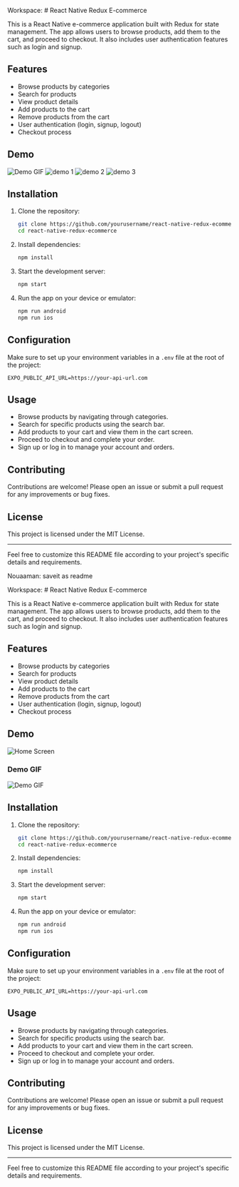 
Workspace: # React Native Redux E-commerce

This is a React Native e-commerce application built with Redux for state management. The app allows users to browse products, add them to the cart, and proceed to checkout. It also includes user authentication features such as login and signup.

## Features

- Browse products by categories
- Search for products
- View product details
- Add products to the cart
- Remove products from the cart
- User authentication (login, signup, logout)
- Checkout process

## Demo

![Demo GIF](assets/demo/demo.gif)
![demo 1](assets/demo/demo1.jpg)
![demo 2](assets/demo/demo2.jpg)
![demo 3](assets/demo/demo3.jpg)

## Installation

1. Clone the repository:

   ```sh
   git clone https://github.com/yourusername/react-native-redux-ecommerce.git
   cd react-native-redux-ecommerce
   ```

2. Install dependencies:

   ```sh
   npm install
   ```

3. Start the development server:

   ```sh
   npm start
   ```

4. Run the app on your device or emulator:

   ```sh
   npm run android
   npm run ios
   ```

## Configuration

Make sure to set up your environment variables in a `.env` file at the root of the project:

```
EXPO_PUBLIC_API_URL=https://your-api-url.com
```

## Usage

- Browse products by navigating through categories.
- Search for specific products using the search bar.
- Add products to your cart and view them in the cart screen.
- Proceed to checkout and complete your order.
- Sign up or log in to manage your account and orders.

## Contributing

Contributions are welcome! Please open an issue or submit a pull request for any improvements or bug fixes.

## License

This project is licensed under the MIT License.

---

Feel free to customize this README file according to your project's specific details and requirements.

Nouaaman: saveit as readme

Workspace: # React Native Redux E-commerce

This is a React Native e-commerce application built with Redux for state management. The app allows users to browse products, add them to the cart, and proceed to checkout. It also includes user authentication features such as login and signup.

## Features

- Browse products by categories
- Search for products
- View product details
- Add products to the cart
- Remove products from the cart
- User authentication (login, signup, logout)
- Checkout process

## Demo

![Home Screen](assets/demo/home_screen.png)

### Demo GIF

![Demo GIF](assets/demo/demo.gif)

## Installation

1. Clone the repository:

   ```sh
   git clone https://github.com/yourusername/react-native-redux-ecommerce.git
   cd react-native-redux-ecommerce
   ```

2. Install dependencies:

   ```sh
   npm install
   ```

3. Start the development server:

   ```sh
   npm start
   ```

4. Run the app on your device or emulator:

   ```sh
   npm run android
   npm run ios
   ```

## Configuration

Make sure to set up your environment variables in a `.env` file at the root of the project:

```
EXPO_PUBLIC_API_URL=https://your-api-url.com
```

## Usage

- Browse products by navigating through categories.
- Search for specific products using the search bar.
- Add products to your cart and view them in the cart screen.
- Proceed to checkout and complete your order.
- Sign up or log in to manage your account and orders.

## Contributing

Contributions are welcome! Please open an issue or submit a pull request for any improvements or bug fixes.

## License

This project is licensed under the MIT License.

---

Feel free to customize this README file according to your project's specific details and requirements.
